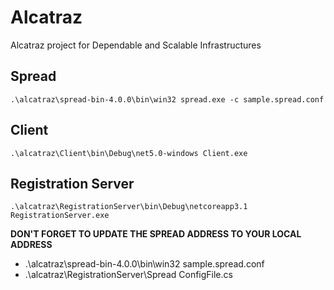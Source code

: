 # Alcatraz
Alcatraz project for Dependable and Scalable Infrastructures

## Spread
```
.\alcatraz\spread-bin-4.0.0\bin\win32 spread.exe -c sample.spread.conf
```

## Client
```
.\alcatraz\Client\bin\Debug\net5.0-windows Client.exe
```
## Registration Server
```
.\alcatraz\RegistrationServer\bin\Debug\netcoreapp3.1 RegistrationServer.exe
```


**DON'T FORGET TO UPDATE THE SPREAD ADDRESS TO YOUR LOCAL ADDRESS**

- .\alcatraz\spread-bin-4.0.0\bin\win32 sample.spread.conf
- .\alcatraz\RegistrationServer\Spread ConfigFile.cs
